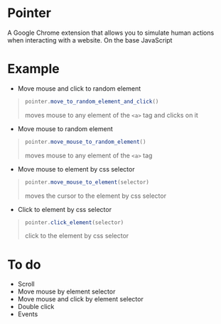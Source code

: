 Pointer
=====================

A Google Chrome extension that allows you to simulate human actions when interacting with a website. On the base JavaScript


Example
=====================

* Move mouse and click to random element

>```javascript
>pointer.move_to_random_element_and_click()
>````
> moves mouse to any element of the `<a>` tag and clicks on it


* Move mouse to random element
>```javascript
>pointer.move_mouse_to_random_element()
>````
> moves mouse to any element of the `<a>` tag

* Move mouse to element by css selector
>```javascript
>pointer.move_mouse_to_element(selector)
>````
> moves the cursor to the element by css selector

* Click to element by css selector
>```javascript
>pointer.click_element(selector)
>````
> click to the element by css selector


To do
=====================

* Scroll
* Move mouse by element selector
* Move mouse and click by element selector
* Double click
* Events
